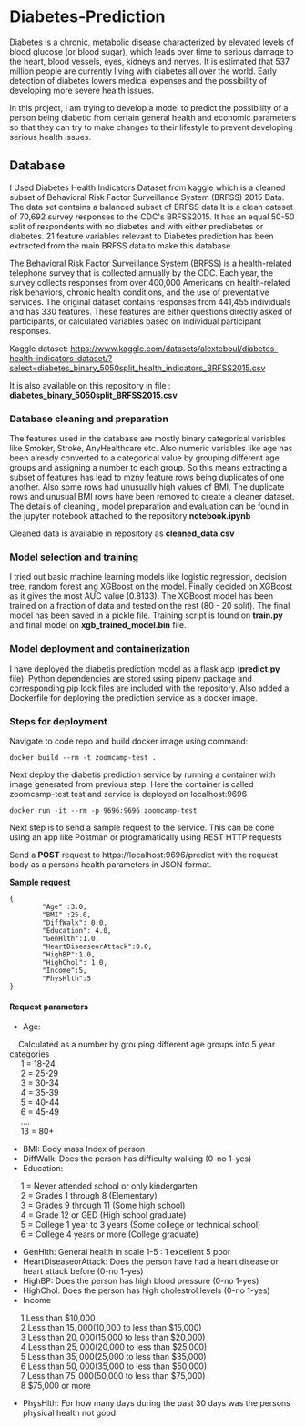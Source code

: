 # Diabetes-Prediction
Diabetes is a chronic, metabolic disease characterized by elevated levels of blood glucose (or blood sugar), which leads over time to serious damage to the heart, blood vessels, eyes, kidneys and nerves. 
It is estimated that 537 million people are currently living with diabetes all over the world. 
 Early detection of diabetes lowers medical expenses and the possibility of developing more severe health issues.

 In this project, I am trying to develop a model to predict the possibility of a person being diabetic from certain general health and economic parameters so that they can try to make changes
 to their lifestyle to prevent developing serious health issues.

 ## Database

 I Used Diabetes Health Indicators Dataset from kaggle which is a cleaned subset of Behavioral Risk Factor Surveillance System (BRFSS) 2015 Data. 
 The data set contains a balanced subset of BRFSS data.It is a clean dataset of 70,692 survey responses to the CDC's BRFSS2015. It has an equal 50-50 split of respondents 
 with no diabetes and with either prediabetes or diabetes.
21 feature variables relevant to Diabetes prediction has been extracted from the main BRFSS data to make this database.
 
 The Behavioral Risk Factor Surveillance System (BRFSS) is a health-related telephone survey that is collected annually by the CDC. Each year,
 the survey collects responses from over 400,000 Americans on health-related risk behaviors, chronic health conditions, and the use of preventative services. 
 The original dataset contains responses from 441,455 individuals and has 330 features. These features are either questions directly asked of participants,
 or calculated variables based on individual participant responses.

Kaggle dataset: https://www.kaggle.com/datasets/alexteboul/diabetes-health-indicators-dataset/?select=diabetes_binary_5050split_health_indicators_BRFSS2015.csv 

It is also available on this repository in file : **diabetes_binary_5050split_BRFSS2015.csv**

### Database cleaning and preparation
The features used in the database are mostly binary categorical variables like Smoker, Stroke, AnyHealthcare etc. Also numeric variables like age has been already converted to a categorical value by 
grouping different age groups and assigning a number to each group. So this means extracting a subset of features has lead to mzny feature rows being duplicates of one another. Also some
rows had unusually high values of BMI. The duplicate rows and unusual BMI rows have been removed to create a cleaner dataset. The details of cleaning , model preparation and evaluation can be found in 
the jupyter notebook attached to the repository **notebook.ipynb**

Cleaned data is available in repository as **cleaned_data.csv**


### Model selection and training
I tried out basic machine learning models like logistic regression, decision tree, random forest ang XGBoost on the model. Finally decided on XGBoost as it gives the most AUC value (0.8133). The XGBoost model
has been trained on a fraction of data and tested on the rest (80 - 20 split). The final model has been saved in a pickle file. Training script is found on **train.py** and final model on **xgb_trained_model.bin**
file.

### Model deployment and containerization

I have deployed the diabetis prediction model as a flask app (**predict.py** file). Python dependencies are stored using pipenv package and corresponding pip lock files are included with the repository. Also 
added a Dockerfile for deploying the prediction service as a docker image.

### Steps for deployment

Navigate to code repo and build docker image using command:
```
docker build --rm -t zoomcamp-test . 
```
Next deploy the diabetis prediction service by running a container with image generated from previous step. Here the container is called zoomcamp-test test and service is deployed on localhost:9696

```
docker run -it --rm -p 9696:9696 zoomcamp-test
```

Next step is to send a sample request to the service. This can be done using an app like Postman or programatically using REST HTTP requests

Send a **POST** request to https://localhost:9696/predict with the request body as a persons health parameters in JSON format. 

**Sample request**
```
{
        "Age" :3.0,
        "BMI" :25.0,
        "DiffWalk": 0.0,
        "Education": 4.0,
        "GenHlth":1.0,
        "HeartDiseaseorAttack":0.0,
        "HighBP":1.0,
        "HighChol": 1.0,
        "Income":5,
        "PhysHlth":5
}
```
#### Request parameters
- Age: 

&nbsp;&nbsp;&nbsp;&nbsp;Calculated as a number by grouping different age groups into 5 year categories  
&nbsp;&nbsp;&nbsp;&nbsp; 1 = 18-24  
&nbsp;&nbsp;&nbsp;&nbsp; 2 = 25-29  
&nbsp;&nbsp;&nbsp;&nbsp; 3 = 30-34  
&nbsp;&nbsp;&nbsp;&nbsp; 4 = 35-39  
&nbsp;&nbsp;&nbsp;&nbsp; 5 = 40-44  
&nbsp;&nbsp;&nbsp;&nbsp; 6 = 45-49  
&nbsp;&nbsp;&nbsp;&nbsp; ....  
&nbsp;&nbsp;&nbsp;&nbsp; 13 = 80+

- BMI: Body mass Index of person
- DiffWalk: Does the person has difficulty walking (0-no 1-yes)
- Education:
  
&nbsp;&nbsp;&nbsp;&nbsp; 1 =  Never attended school or only kindergarten  
&nbsp;&nbsp;&nbsp;&nbsp; 2 = Grades 1 through 8 (Elementary)  
&nbsp;&nbsp;&nbsp;&nbsp; 3 = Grades 9 through 11 (Some high school)  
&nbsp;&nbsp;&nbsp;&nbsp; 4 = Grade 12 or GED (High school graduate)  
&nbsp;&nbsp;&nbsp;&nbsp; 5 = College 1 year to 3 years (Some college or technical school)  
&nbsp;&nbsp;&nbsp;&nbsp; 6 = College 4 years or more (College graduate)

- GenHlth: General health in scale 1-5 : 1 excellent 5 poor
- HeartDiseaseorAttack: Does the person have had a heart disease or heart attack before (0-no 1-yes)
- HighBP: Does the person has high blood pressure (0-no 1-yes)
- HighChol: Does the person has high cholestrol levels (0-no 1-yes)
- Income

  
&nbsp;&nbsp;&nbsp;&nbsp; 1 Less than $10,000  
&nbsp;&nbsp;&nbsp;&nbsp; 2 Less than $15,000 ($10,000 to less than $15,000)  
&nbsp;&nbsp;&nbsp;&nbsp; 3 Less than $20,000 ($15,000 to less than $20,000)  
&nbsp;&nbsp;&nbsp;&nbsp; 4 Less than $25,000 ($20,000 to less than $25,000)  
&nbsp;&nbsp;&nbsp;&nbsp; 5 Less than $35,000 ($25,000 to less than $35,000)  
&nbsp;&nbsp;&nbsp;&nbsp; 6 Less than $50,000 ($35,000 to less than $50,000)  
&nbsp;&nbsp;&nbsp;&nbsp; 7 Less than $75,000 ($50,000 to less than $75,000)  
&nbsp;&nbsp;&nbsp;&nbsp; 8 $75,000 or more 

- PhysHlth: For how many days during the past 30 days was the persons physical health not good


